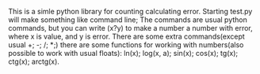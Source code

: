 This is a simle python library for counting calculating error.
Starting test.py will make something like command line;
The commands are usual python commands, but you can write (x?y) to make a number
a number with error, where x is value, and y is error.
There are some extra commands(except usual +; -; /; *;) there are
some functions for working with numbers(also possible to work with usual floats):
ln(x); log(x, a); sin(x); cos(x); tg(x); ctg(x); arctg(x).
